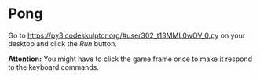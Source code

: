 # Pong
Go to https://py3.codeskulptor.org/#user302_t13MML0wOV_0.py on your desktop and click the _Run_ button.

**Attention:** You might have to click the game frame once to make it respond to the keyboard commands.
